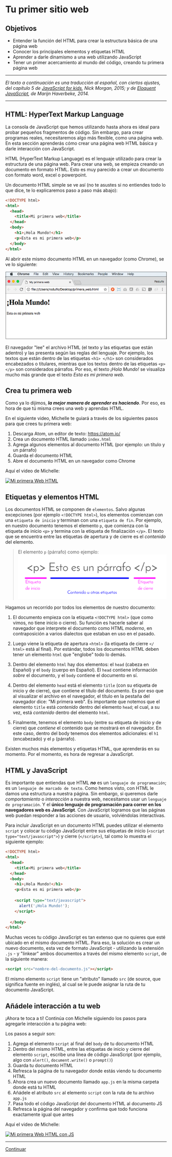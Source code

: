 # Tu primer sitio web

## Objetivos

- Entender la función del HTML para crear la estructura básica de una página web
- Conocer los principales elementos y etiquetas HTML
- Aprender a darle dinamismo a una web utilizando JavaScript
- Tener un primer acercamiento al mundo del código, creando tu primera página web

***

_El texto a continuación es una traducción al español, con ciertos ajustes, del capítulo 5 de [JavaScript for kids](http://pepa.holla.cz/wp-content/uploads/2015/11/JavaScript-for-Kids.pdf), Nick Morgan, 2015; y de [Eloquent JavaScript](http://eloquentjavascript.net/), de Marijn Haverbeke, 2014._

***

## HTML: HyperText Markup Language

La consola de JavaScript que hemos utilizando hasta ahora es ideal para probar pequeños fragmentos de código. Sin embargo, para crear programas reales, necesitaremos algo más flexible, como una página web. En esta sección aprenderás cómo crear una página web HTML básica y darle interacción con JavaScript.

HTML (HyperText Markup Language) es el lenguaje utilizado para crear la estructura de una página web. Para crear una web, se empieza creando un documento en formato HTML. Esto es muy parecido a crear un documento con formato word, excel o powerpoint.

Un documento HTML simple se ve así (no te asustes si no entiendes todo lo que dice, te lo explicaremos paso a paso más abajo):

```html
<!DOCTYPE html>
<html>
  <head>
    <title>Mi primera web</title>
  </head>
  <body>
    <h1>¡Hola Mundo!</h1>
    <p>Esta es mi primera web</p>
  </body>
</html>
```

Al abrir este mismo documento HTML en un navegador (como Chrome), se ve lo siguiente:

![Vista en Chrome](img-my-first-website.png)

El navegador "lee" el archivo HTML (el texto y las etiquetas que están adentro) y las presenta según las reglas del lenguaje. Por ejemplo, los textos que están dentro de las etiquetas `<h1> </h1>` son considerados encabezados o titulares, mientras que los textos dentro de las etiquetas `<p> </p>` son considerados párrafos. Por eso, el texto _¡Hola Mundo!_ se visualiza mucho más grande que el texto _Esta es mi primera web._

## Crea tu primera web

Como ya lo dijimos, _**la mejor manera de aprender es haciendo**_. Por eso, es hora de que tú misma crees una web y aprendas HTML.

En el siguiente video, Michelle te guiará a través de los siguientes pasos para que crees tu primera web:

1. Descarga Atom, un editor de texto: https://atom.io/
2. Crea un documento HTML llamado `index.html`
3. Agrega algunos elementos al documento HTML (por ejemplo: un título y un párrafo)
4. Guarda el documento HTML
5. Abre el documento HTML en un navegador como Chrome

Aquí el video de Michelle:

[![Mi primera Web HTML](https://img.youtube.com/vi/QP9FF9eoh-k/0.jpg)](https://www.youtube.com/watch?v=QP9FF9eoh-k)

## Etiquetas y elementos HTML

Los documentos HTML se componen de `elementos`. Salvo algunas excepciones (por ejemplo `<!DOCTYPE html>`), los elementos comienzan con una `etiqueta de inicio` y terminan con una `etiqueta de fin`. Por ejemplo, en nuestro documento tenemos el elemento `p`, que comienza con la etiqueta de inicio `<p>` y termina con la etiqueta de finalización `</p>`. El texto que se encuentra entre las etiquetas de apertura y de cierre es el _contenido_ del elemento.

> El elemento `p` (párrafo) como ejemplo:
![Ejemplo etiqueta](img-tag-sample.png)

Hagamos un recorrido por todos los elementos de nuestro documento:

1. El documento empieza con la etiqueta `<!DOCTYPE html>` (que como vimos, no tiene inicio o cierre). Su función es hacerle saber al navegador que interprete el documento como HTML _moderno_, en contraposición a varios dialectos que estaban en uso en el pasado.

2. Luego viene la etiqueta de apertura `<html>` (la etiqueta de cierre `</ html>` está al final). Por estándar, todos los documentos HTML deben tener un elemento `html` que "englobe" todo lo demás.

3. Dentro del elemento `html` hay dos elementos: el `head` (cabeza en Español) y el `body` (cuerpo en Español). El `head` contiene información _sobre_ el documento, y el `body` contiene el documento en sí.

4. Dentro del elemento `head` está el elemento `title` (con su etiqueta de inicio y de cierre), que contiene el título del documento. Es por eso que al visualizar el archivo en el navegador, el título en la pestaña del navegador dice: "Mi primera web". Es importante que notemos que el elemento `title` está _contenido_ dentro del elemento `head`; el cual, a su vez, está _contenido_ dentro del elemento `html`.

5. Finalmente, tenemos el elemento `body` (entre su etiqueta de inicio y de cierre) que _contiene_ el contenido que se mostrará en el navegador. En este caso, dentro del body tenemos dos elementos adicionales: el `h1` (encabezado) y el `p` (párrafo).

<!--

Una manera de visualizar este concepto de "encapsulado" donde unos elementos "contienen" a otros es a través de este gráfico:

![HTML Jerarquía](http://apprize.info/javascript/kids/kids.files/image057.jpg)

-->

Existen muchos más elementos y etiquetas HTML, que aprenderás en su momento. Por el momento, es hora de regresar a JavaScript.

<!-- ## HTML + CSS
Agrega estilos con CSS
-->

## HTML y JavaScript

Es importante que entiendas que HTML _**no**_ es un `lenguaje de programación`; es un `lenguaje de marcado de texto`. Como hemos visto, con HTML le damos una estructura a nuestra página. Sin embargo, si queremos darle _comportamiento_ o _interacción_ a nuestra web, necesitamos usar un `lenguaje de programación`. Y el **único lenguaje de programación para correr en los navegadores web es JavaScript**. Con JavaScript logramos que las páginas web puedan responder a las acciones de usuario, volviéndolas interactivas.

Para incluir JavaScript en un documento HTML puedes utilizar el elemento `script` y colocar tu código JavaScript entre sus etiquetas de inicio (`<script type="text/javascript">`) y cierre (`</script>`), tal como lo muestra el siguiente ejemplo:

```html
<!DOCTYPE html>
<html>
  <head>
    <title>Mi primera web</title>
  </head>
  <body>
    <h1>¡Hola Mundo!</h1>
    <p>Esta es mi primera web</p>

    <script type="text/javascript">
      alert('¡Hola Mundo!');
    </script>

  </body>
</html>
```

Muchas veces tu código JavaScript es tan extenso que no quieres que esté ubicado en el mismo documento HTML. Para eso, la solución es crear un nuevo documento, esta vez de formato JavaScript - utilizando la extensión `.js` - y "linkear" ambos documentos a través del mismo elemento `script`, de la siguiente manera:

```html
<script src="nombre-del-documento.js"></script>
```

El mismo elemento `script` tiene un "atributo" llamado `src` (de source, que significa fuente en inglés), al cual se le puede asignar la ruta de tu documento JavaScript.

## Añádele interacción a tu web

¡Ahora te toca a tí! Continúa con Michelle siguiendo los pasos para agregarle interacción a tu página web:

Los pasos a seguir son:

1. Agrega el elemento `script` al final del `body` de tu documento HTML
2. Dentro del mismo HTML, entre las etiquetas de inicio y cierre del elemento `script`, escribe una línea de código JavaScript (por ejemplo, algo con `alert()`, `document.write()` o `prompt()`)
3. Guarda tu documento HTML
4. Refresca la página de tu navegador donde estás viendo tu documento HTML
5. Ahora crea un nuevo documento llamado `app.js` en la misma carpeta donde está tu HTML
6. Añádele el atributo `src` al elemento `script` con la ruta de tu archivo `app.js`
7. Pasa todo el código JavaScript del documento HTML al documento JS
8. Refresca la página del navegador y confirma que todo funciona exactamente igual que antes

Aquí el video de Michelle:

[![Mi primera Web HTML con JS](https://img.youtube.com/vi/SSiWsDoK4GE/0.jpg)](https://www.youtube.com/watch?v=SSiWsDoK4GE)

<!--
## Sube tu página a GitHub Pages
y deplegándola en [GitHub Pages](https://pages.github.com/)
-->

***

[Continuar](04-prueba-tu-conocimiento.md)
